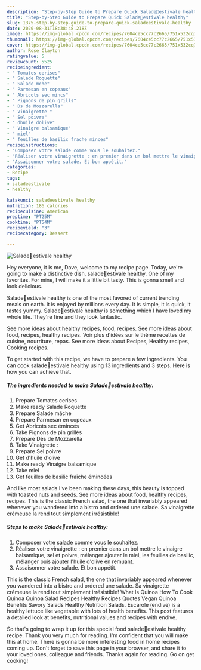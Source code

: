 ```yaml
---
description: "Step-by-Step Guide to Prepare Quick Salade🥗estivale healthy"
title: "Step-by-Step Guide to Prepare Quick Salade🥗estivale healthy"
slug: 1375-step-by-step-guide-to-prepare-quick-saladeestivale-healthy
date: 2020-08-31T18:38:48.218Z
image: https://img-global.cpcdn.com/recipes/7604ce5cc77c2665/751x532cq70/salade🥗estivale-healthy-photo-principale-de-la-recette.jpg
thumbnail: https://img-global.cpcdn.com/recipes/7604ce5cc77c2665/751x532cq70/salade🥗estivale-healthy-photo-principale-de-la-recette.jpg
cover: https://img-global.cpcdn.com/recipes/7604ce5cc77c2665/751x532cq70/salade🥗estivale-healthy-photo-principale-de-la-recette.jpg
author: Rose Clayton
ratingvalue: 5
reviewcount: 5525
recipeingredient:
- " Tomates cerises"
- " Salade Roquette"
- " Salade mche"
- " Parmesan en copeaux"
- " Abricots sec mincs"
- " Pignons de pin grills"
- " Ds de Mozzarella"
- " Vinaigrette "
- " Sel poivre"
- " dhuile dolive"
- " Vinaigre balsamique"
- " miel"
- " feuilles de basilic frache minces"
recipeinstructions:
- "Composer votre salade comme vous le souhaitez."
- "Réaliser votre vinaigrette : en premier dans un bol mettre le vinaigre balsamique, sel et poivre, mélanger ajouter le miel, les feuilles de basilic, mélanger puis ajouter l&#39;huile d&#39;olive en remuant."
- "Assaisonner votre salade. Et bon appétit."
categories:
- Recipe
tags:
- saladeestivale
- healthy

katakunci: saladeestivale healthy 
nutrition: 186 calories
recipecuisine: American
preptime: "PT25M"
cooktime: "PT54M"
recipeyield: "3"
recipecategory: Dessert

---
```



![Salade🥗estivale healthy](https://img-global.cpcdn.com/recipes/7604ce5cc77c2665/751x532cq70/salade🥗estivale-healthy-photo-principale-de-la-recette.jpg)

Hey everyone, it is me, Dave, welcome to my recipe page. Today, we're going to make a distinctive dish, salade🥗estivale healthy. One of my favorites. For mine, I will make it a little bit tasty. This is gonna smell and look delicious.

Salade🥗estivale healthy is one of the most favored of current trending meals on earth. It is enjoyed by millions every day. It is simple, it is quick, it tastes yummy. Salade🥗estivale healthy is something which I have loved my whole life. They're fine and they look fantastic.

See more ideas about healthy recipes, food, recipes. See more ideas about food, recipes, healthy recipes. Voir plus d&#39;idées sur le thème recettes de cuisine, nourriture, repas. See more ideas about Recipes, Healthy recipes, Cooking recipes.


To get started with this recipe, we have to prepare a few ingredients. You can cook salade🥗estivale healthy using 13 ingredients and 3 steps. Here is how you can achieve that.

<!--inarticleads1-->

##### The ingredients needed to make Salade🥗estivale healthy:

1. Prepare  Tomates cerises
1. Make ready  Salade Roquette
1. Prepare  Salade mâche
1. Prepare  Parmesan en copeaux
1. Get  Abricots sec émincés
1. Take  Pignons de pin grillés
1. Prepare  Dès de Mozzarella
1. Take  Vinaigrette :
1. Prepare  Sel poivre
1. Get  d&#39;huile d&#39;olive
1. Make ready  Vinaigre balsamique
1. Take  miel
1. Get  feuilles de basilic fraîche émincées


And like most salads I&#39;ve been making these days, this beauty is topped with toasted nuts and seeds. See more ideas about food, healthy recipes, recipes. This is the classic French salad, the one that invariably appeared whenever you wandered into a bistro and ordered une salade. Sa vinaigrette crémeuse la rend tout simplement irrésistible! 

<!--inarticleads2-->

##### Steps to make Salade🥗estivale healthy:

1. Composer votre salade comme vous le souhaitez.
1. Réaliser votre vinaigrette : en premier dans un bol mettre le vinaigre balsamique, sel et poivre, mélanger ajouter le miel, les feuilles de basilic, mélanger puis ajouter l&#39;huile d&#39;olive en remuant.
1. Assaisonner votre salade. Et bon appétit.


This is the classic French salad, the one that invariably appeared whenever you wandered into a bistro and ordered une salade. Sa vinaigrette crémeuse la rend tout simplement irrésistible! What Is Quinoa How To Cook Quinoa Quinoa Salad Recipes Healthy Recipes Quotes Vegan Quinoa Benefits Savory Salads Healthy Nutrition Salads. Escarole (endive) is a healthy lettuce like vegetable with lots of health benefits. This post features a detailed look at benefits, nutritional values and recipes with endive. 

So that's going to wrap it up for this special food salade🥗estivale healthy recipe. Thank you very much for reading. I'm confident that you will make this at home. There is gonna be more interesting food in home recipes coming up. Don't forget to save this page in your browser, and share it to your loved ones, colleague and friends. Thanks again for reading. Go on get cooking!
